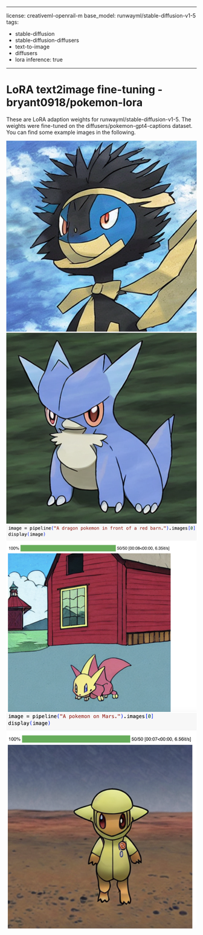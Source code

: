 
---
license: creativeml-openrail-m
base_model: runwayml/stable-diffusion-v1-5
tags:
- stable-diffusion
- stable-diffusion-diffusers
- text-to-image
- diffusers
- lora
inference: true
---
    
# LoRA text2image fine-tuning - bryant0918/pokemon-lora
These are LoRA adaption weights for runwayml/stable-diffusion-v1-5. The weights were fine-tuned on the diffusers/pokemon-gpt4-captions dataset. You can find some example images in the following. 

![img_0](./image_0.png)
![img_1](./image_1.png)
![img_2](./image_2.png)
![img_3](./image_3.png)